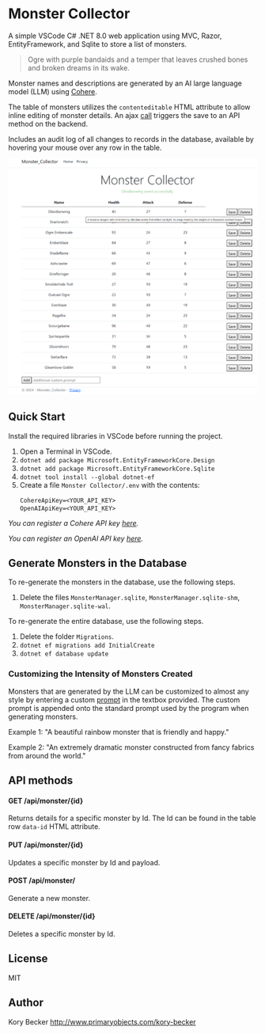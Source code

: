 Monster Collector
=================

A simple VSCode C# .NET 8.0 web application using MVC, Razor, EntityFramework, and Sqlite to store a list of monsters.

> Ogre with purple bandaids and a temper that leaves crushed bones and broken dreams in its wake.

Monster names and descriptions are generated by an AI large language model (LLM) using [Cohere](https://cohere.com).

The table of monsters utilizes the `contenteditable` HTML attribute to allow inline editing of monster details. An ajax [call](Monster%20Collector/wwwroot/js/site.js) triggers the save to an API method on the backend.

Includes an audit log of all changes to records in the database, available by hovering your mouse over any row in the table.

![Monster Collector screenshot](screenshot.png)

## Quick Start

Install the required libraries in VSCode before running the project.

1. Open a Terminal in VSCode.
2. `dotnet add package Microsoft.EntityFrameworkCore.Design`
3. `dotnet add package Microsoft.EntityFrameworkCore.Sqlite`
4. `dotnet tool install --global dotnet-ef`
5. Create a file `Monster Collector/.env` with the contents:
    ```
    CohereApiKey=<YOUR_API_KEY>
    OpenAIApiKey=<YOUR_API_KEY>
    ````

*You can register a Cohere API key [here](https://dashboard.cohere.com/api-keys).*

*You can register an OpenAI API key [here](https://platform.openai.com/account/api-keys).*

## Generate Monsters in the Database

To re-generate the monsters in the database, use the following steps.

1. Delete the files `MonsterManager.sqlite`, `MonsterManager.sqlite-shm`, `MonsterManager.sqlite-wal`.

To re-generate the entire database, use the following steps.

1. Delete the folder `Migrations`.
2. `dotnet ef migrations add InitialCreate`
3. `dotnet ef database update`

### Customizing the Intensity of Monsters Created

Monsters that are generated by the LLM can be customized to almost any style by entering a custom [prompt](Monster%20Collector/Types/Monster.cs#L34-L40) in the textbox provided. The custom prompt is appended onto the standard prompt used by the program when generating monsters.

Example 1: "A beautiful rainbow monster that is friendly and happy."

Example 2: "An extremely dramatic monster constructed from fancy fabrics from around the world."

## API methods

#### GET /api/monster/{id}

Returns details for a specific monster by Id. The Id can be found in the table row `data-id` HTML attribute.

#### PUT /api/monster/{id}

Updates a specific monster by Id and payload.

#### POST /api/monster/

Generate a new monster.

#### DELETE /api/monster/{id}

Deletes a specific monster by Id.

## License

MIT

## Author

Kory Becker http://www.primaryobjects.com/kory-becker